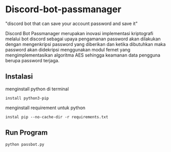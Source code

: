 # Discord-bot-passmanager
"discord bot that can save your account password and save it"

Discord Bot Passmanager merupakan inovasi implementasi kriptografi melalui bot discord sebagai upaya pengamanan password akan dilakukan dengan mengenkripsi password yang diberikan dan ketika dibutuhkan maka password akan didekripsi menggunakan modul fernet yang mengimplementasikan algoritma AES sehingga keamanan data pengguna berupa password terjaga.

## Instalasi
menginstall python di terminal
```
install python3-pip
```
menginstall requirement untuk python
```
instal pip --no-cache-dir -r requirements.txt
```

## Run Program
```
python passbot.py
```
